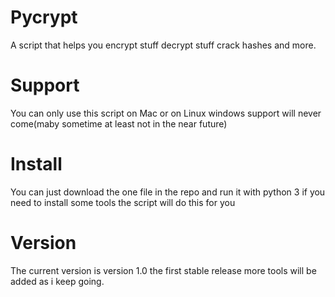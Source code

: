 # Pycrypt
A script that helps you encrypt stuff decrypt stuff crack hashes and more.

# Support
You can only use this script on Mac or on Linux windows support will never come(maby sometime at least not in the near future)

# Install
You can just download the one file in the repo and run it with python 3 if you need to install some tools the script will do this for you

# Version
The current version is version 1.0 the first stable release more tools will be added as i keep going.
